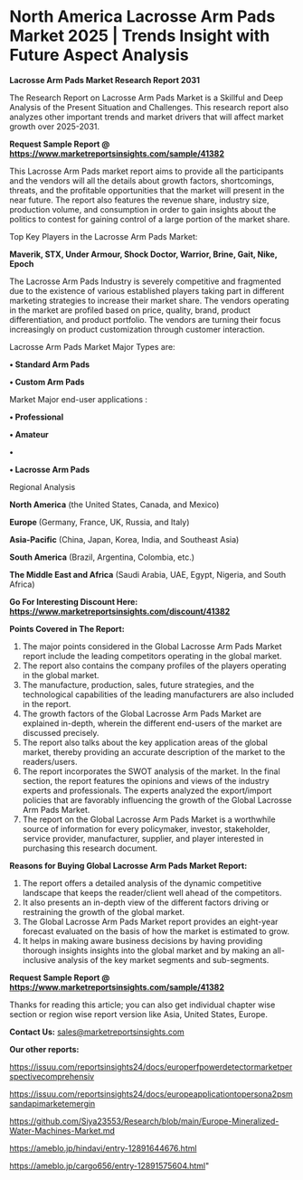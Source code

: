 # North America Lacrosse Arm Pads Market 2025 | Trends Insight with Future Aspect Analysis

<strong>Lacrosse Arm Pads Market Research Report 2031</strong>

The Research Report on Lacrosse Arm Pads Market is a Skillful and Deep Analysis of the Present Situation and Challenges. This research report also analyzes other important trends and market drivers that will affect market growth over 2025-2031.

<strong>Request Sample Report @ <a href=https://www.marketreportsinsights.com/sample/41382>https://www.marketreportsinsights.com/sample/41382</a></strong>

This Lacrosse Arm Pads market report aims to provide all the participants and the vendors will all the details about growth factors, shortcomings, threats, and the profitable opportunities that the market will present in the near future. The report also features the revenue share, industry size, production volume, and consumption in order to gain insights about the politics to contest for gaining control of a large portion of the market share.

Top Key Players in the Lacrosse Arm Pads Market:

<strong>Maverik, STX, Under Armour, Shock Doctor, Warrior, Brine, Gait, Nike, Epoch</strong>

The Lacrosse Arm Pads Industry is severely competitive and fragmented due to the existence of various established players taking part in different marketing strategies to increase their market share. The vendors operating in the market are profiled based on price, quality, brand, product differentiation, and product portfolio. The vendors are turning their focus increasingly on product customization through customer interaction.

Lacrosse Arm Pads Market Major Types are:

<strong>•  Standard Arm Pads

•  Custom Arm Pads</strong>

Market Major end-user applications :

<strong>•  Professional

•  Amateur

•  

•  Lacrosse Arm Pads</strong>

Regional Analysis

</u><strong><b>North America</b></strong> (the United States, Canada, and Mexico)

<strong><b>Europe </b></strong>(Germany, France, UK, Russia, and Italy)

<strong><b>Asia-Pacific</b></strong> (China, Japan, Korea, India, and Southeast Asia)

<strong><b>South America</b></strong> (Brazil, Argentina, Colombia, etc.)

<strong><b>The Middle East and Africa</b></strong> (Saudi Arabia, UAE, Egypt, Nigeria, and South Africa)

<strong>Go For Interesting Discount Here: <a href=https://www.marketreportsinsights.com/discount/41382>https://www.marketreportsinsights.com/discount/41382</a></strong>

<strong>Points Covered in The Report:</strong>
<ol>
  <li>The major points considered in the Global Lacrosse Arm Pads Market report include the leading competitors operating in the global market.</li>
  <li>The report also contains the company profiles of the players operating in the global market.</li>
  <li>The manufacture, production, sales, future strategies, and the technological capabilities of the leading manufacturers are also included in the report.</li>
  <li>The growth factors of the Global Lacrosse Arm Pads Market are explained in-depth, wherein the different end-users of the market are discussed precisely.</li>
  <li>The report also talks about the key application areas of the global market, thereby providing an accurate description of the market to the readers/users.</li>
  <li>The report incorporates the SWOT analysis of the market. In the final section, the report features the opinions and views of the industry experts and professionals. The experts analyzed the export/import policies that are favorably influencing the growth of the Global Lacrosse Arm Pads Market.</li>
  <li>The report on the Global Lacrosse Arm Pads Market is a worthwhile source of information for every policymaker, investor, stakeholder, service provider, manufacturer, supplier, and player interested in purchasing this research document.</li>
</ol>
<strong>Reasons for Buying Global Lacrosse Arm Pads Market Report:</strong>

<ol>
  <li>The report offers a detailed analysis of the dynamic competitive landscape that keeps the reader/client well ahead of the competitors.</li>
  <li>It also presents an in-depth view of the different factors driving or restraining the growth of the global market.</li>
  <li>The Global Lacrosse Arm Pads Market report provides an eight-year forecast evaluated on the basis of how the market is estimated to grow.</li>
  <li>It helps in making aware business decisions by having providing thorough insights insights into the global market and by making an all-inclusive analysis of the key market segments and sub-segments.</li>
</ol>
<strong>Request Sample Report @ <a href=https://www.marketreportsinsights.com/sample/41382>https://www.marketreportsinsights.com/sample/41382</a></strong>


Thanks for reading this article; you can also get individual chapter wise section or region wise report version like Asia, United States, Europe.

<strong>Contact Us:</strong>
sales@marketreportsinsights.com

<strong>Our other reports:</strong>

<a href=https://issuu.com/reportsinsights24/docs/europerfpowerdetectormarketperspectivecomprehensiv>https://issuu.com/reportsinsights24/docs/europerfpowerdetectormarketperspectivecomprehensiv</a>

<a href=https://issuu.com/reportsinsights24/docs/europeapplicationtopersona2psmsandapimarketemergin>https://issuu.com/reportsinsights24/docs/europeapplicationtopersona2psmsandapimarketemergin</a>

<a href=https://github.com/Siya23553/Research/blob/main/Europe-Mineralized-Water-Machines-Market.md>https://github.com/Siya23553/Research/blob/main/Europe-Mineralized-Water-Machines-Market.md</a>

<a href=https://ameblo.jp/hindavi/entry-12891644676.html>https://ameblo.jp/hindavi/entry-12891644676.html</a>

<a href=https://ameblo.jp/cargo656/entry-12891575604.html>https://ameblo.jp/cargo656/entry-12891575604.html</a>"
